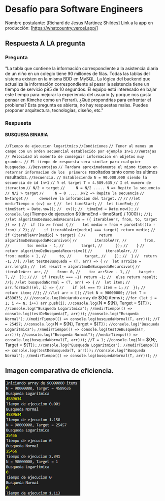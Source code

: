 # Desafío para Software Engineers

Nombre postulante: [Richard de Jesus Martinez Shildes]
Link a la app en producción: [https://whatcountry.vercel.app/]

## Respuesta A LA pregunta

### Pregunta
"La tabla que contiene la información correspondiente a la asistencia diaria de un niño en un colegio tiene 90 millones de filas. Todas las tablas del sistema existen en la misma BDD en MySQL. La lógica del backend que actualiza la información correspondiente al pasar la asistencia tiene un tiempo de servicio p95 de 10 segundos. El equipo está interesado en bajar este tiempo para mejorar la experiencia del usuario (y porque nos gusta pensar en Kimche como un Ferrari). ¿Qué propondrías para enfrentar el problema? Esta pregunta es abierta, no hay respuestas malas. Puedes proponer arquitectura, tecnologías, diseño, etc."

### Respuesta

#### BUSQUESA BINARIA

`//Tiempo de ejecucion logaritmico`
`//Condiciones`
`// Tener al menos un campo con un orden secuencial establecido por ejemplo 1n+1`
`//Ventajas`
`// Velocidad al momento de conseguir informacion en objetos muy grandes.`
`// El tiempo de respuesta sera similar para cualquier busquedas.`
`//Desventajas`
`// Tardara aproximadamente el mismo tiempo en retornar informacion de los  primeros `resoltados tanto como los ultimos resultados.
`//Secuencia.`
`// Estableciendo N = 90.000.000 siendo la secuencia de id 1n+1`
`// Y el target T = 4.589.635`
`// I el numero de iteracion`
`// N/2 < target`
`//     N = N/2 ..... N => Repite la secuencia`
`// N/2 > target`
`//     N = 0 ......N/2 => Repite la secuencia`
`// N=target`
`//     devuelve la inforamcion del target.`
`//`
`//`
`//let medirTiempo = (cv) => {`
`//  let timeStart;`
`//  let timeEnd;`
`//  timeStart = Date.now();`
`//  cv();`
`//  timeEnd = Date.now();`
`//  console.log(`Tiempo de ejecucion ${(timeEnd - timeStart) / 1000}`);`
`//};`
`//let algoritmoDeBusquedaRecursivo = ({ iterableArr, from, to, target }) => {`
`//  if (to >= from) {`
`//    let medio = from + parseInt((to - from) / 2);`
`//    if (iterableArr[medio] === target) return medio;`
`//    if (iterableArr[medio] > target) {`
`//      return algoritmoDeBusquedaRecursivo({`
`//        iterableArr,`
`//        from,`
`//        to: medio - 1,`
`//        target,`
`//      });`
`//    }`
`//    return algoritmoDeBusquedaRecursivo({`
`//      iterableArr,`
`//      from: medio + 1,`
`//      to,`
`//      target,`
`//    });`
`//  }`
`//  return -1;`
`//};`
`//let testDeBusqueda = (T, arr) => {`
`//  let arrSize = arr.length;`
`//  let result = algoritmoDeBusquedaRecursivo({`
`//    iterableArr: arr,`
`//    from: 0,`
`//    to: arrSize - 1,`
`//    target: T,`
`//  });`
`//`
`//  if (result === -1) return -1;`
`//  else return result;`
`//};`
`//let busquedaNormal = (T, arr) => {`
`//  let item;`
`//  arr.forEach((el, i) => {`
`//    if (el === T) item = i;`
`//  });`
`//  return item;`
`//};`
`//`
`//let arr = [];`
`//let N = 90000000;`
`//let T = 4589635;`
`//`
`//console.log(`Iniciando array de ${N} items`);`
`//for (let i = 1; i <= N; i++) arr.push(i);`
`//console.log(`N = ${N}, Target = ${T}`);`
`//console.log("Busqueda Logaritmica");`
`//medirTiempo(() => console.log(testDeBusqueda(T, arr)));`
`//console.log("Busqueda Normal");`
`//medirTiempo(() => console.log(busquedaNormal(T, arr)));`
`//T = 25457;`
`//console.log(`N = ${N}, Target = ${T}`);`
`//console.log("Busqueda Logaritmica");`
`//medirTiempo(() => console.log(testDeBusqueda(T, arr)));`
`//console.log("Busqueda Normal");`
`//medirTiempo(() => console.log(busquedaNormal(T, arr)));`
`//T = 1;`
`//console.log(`N = ${N}, Target = ${T}`);`
`//console.log("Busqueda Logaritmica");`
`//medirTiempo(() => console.log(testDeBusqueda(T, arr)));`
`//console.log("Busqueda Normal");`
`//medirTiempo(() => console.log(busquedaNormal(T, arr)));`
`//`
## Imagen comparativa de eficiencia.

![image1](./respuesta_pregunta_tecnica/img1.png)

